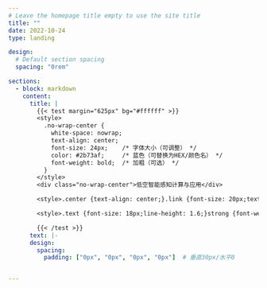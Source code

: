 ```yaml
---
# Leave the homepage title empty to use the site title
title: ""
date: 2022-10-24
type: landing

design:
  # Default section spacing
  spacing: "0rem"

sections:
  - block: markdown
    content:
      title: |
        {{< test margin="625px" bg="#ffffff" >}}
        <style>
          .no-wrap-center {
            white-space: nowrap; 
            text-align: center;
            font-size: 24px;    /* 字体大小（可调整） */
            color: #2b73af;     /* 蓝色（可替换为HEX/颜色名） */
            font-weight: bold;  /* 加粗（可选） */
          }
        </style>
        <div class="no-wrap-center">低空智能感知计算与应用</div>

        <style>.center {text-align: center;}.link {font-size: 20px;text-decoration: none;}.link:hover {color: red; /* 改变链接颜色 */font-weight: bold; /* 改变链接文本的粗细 */cursor: pointer; /* 鼠标悬停时显示手型指示链接可点击 */}.separator {font-size: 20px;color: black;}</style><div class="center"><a href="https://arxiv.org/abs/2502.20668" class="link">[paper]</a> <span class="separator">|</span> <a href="https://www.kaggle.com/datasets/xiangexiang/openearthsensing-oes" class="link">[dataset]</a></div>

        <style>.text {font-size: 18px;line-height: 1.6;}strong {font-weight: bold;color: red;}</style><div class="text">Home page of the large-scale fine-grained open-world remote-sensing datasets and benchmark <strong>OpenEarthSensing (OES)</strong> for various open-world remote-sensing downstream tasks, mainly including evaluating the ability of models to detect semantic shifts, adapt to covariate shifts, and continuously update the parameters without forgetting learned knowledge. OES includes 189 scene and object categories, covering the vast majority of potential semantic shifts that may occur in the real world. To provide a more comprehensive testbed for evaluating the generalization performance, OES encompasses five data domains with significant covariate shifts, including two RGB satellite domains, one RGB aerial domain, one multi-spectral RGB domain, and one infrared domain.  </div>

        {{< /test >}}
      text: |-
      design:
        spacing:
          padding: ["0px", "0px", "0px", "0px"]  # 垂直30px/水平0


---
```

